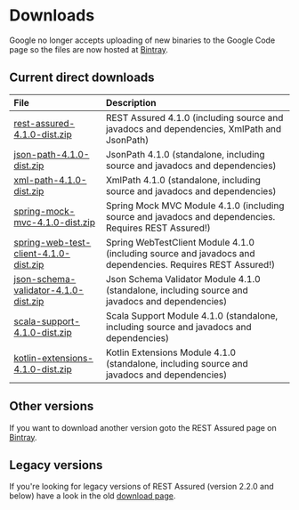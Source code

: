 # Downloads #

Google no longer accepts uploading of new binaries to the Google Code page so the files are now hosted at [Bintray](https://bintray.com/johanhaleby/generic/rest-assured).

## Current direct downloads ##
| File | Description |
|:-----|:------------|
| [rest-assured-4.1.0-dist.zip](http://dl.bintray.com/johanhaleby/generic/rest-assured-4.1.0-dist.zip)  |   REST Assured 4.1.0 (including source and javadocs and dependencies, XmlPath and JsonPath) |
| [json-path-4.1.0-dist.zip](http://dl.bintray.com/johanhaleby/generic/json-path-4.1.0-dist.zip)  | JsonPath 4.1.0 (standalone, including source and javadocs and dependencies) |
| [xml-path-4.1.0-dist.zip](http://dl.bintray.com/johanhaleby/generic/xml-path-4.1.0-dist.zip)  | XmlPath 4.1.0 (standalone, including source and javadocs and dependencies) |
| [spring-mock-mvc-4.1.0-dist.zip](http://dl.bintray.com/johanhaleby/generic/spring-mock-mvc-4.1.0-dist.zip)  | Spring Mock MVC Module 4.1.0 (including source and javadocs and dependencies. Requires REST Assured!)  |
| [spring-web-test-client-4.1.0-dist.zip](http://dl.bintray.com/johanhaleby/generic/spring-web-test-client-4.1.0-dist.zip)  | Spring WebTestClient Module 4.1.0 (including source and javadocs and dependencies. Requires REST Assured!)  |
| [json-schema-validator-4.1.0-dist.zip](http://dl.bintray.com/johanhaleby/generic/json-schema-validator-4.1.0-dist.zip)  | Json Schema Validator Module 4.1.0 (standalone, including source and javadocs and dependencies)  |
| [scala-support-4.1.0-dist.zip](http://dl.bintray.com/johanhaleby/generic/scala-support-4.1.0-dist.zip)  | Scala Support Module 4.1.0 (standalone, including source and javadocs and dependencies)  |
| [kotlin-extensions-4.1.0-dist.zip](http://dl.bintray.com/johanhaleby/generic/kotlin-extensions-4.1.0-dist.zip)  | Kotlin Extensions Module 4.1.0 (standalone, including source and javadocs and dependencies)  |

## Other versions ##
If you want to download another version goto the REST Assured page on [Bintray](https://bintray.com/johanhaleby/generic/rest-assured).

## Legacy versions ##
If you're looking for legacy versions of REST Assured (version 2.2.0 and below) have a look in the old  <a href='https://code.google.com/p/rest-assured/downloads/list?can=1&q=&colspec=Filename+Summary+Uploaded+ReleaseDate+Size+DownloadCount'>download page</a>.
